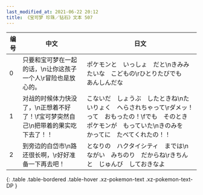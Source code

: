 ```yaml
---
last_modified_at: 2021-06-22 20:12
title: 《宝可梦 珍珠／钻石》文本 507
---
```

| 编号 | 中文 | 日文 |
| ---- | ---- | ---- |
| 0 | 只要和宝可梦在一起的话，\n让你这孩子一个人\r冒险也是放心的。 | ポケモンと　いっしょ　だと\nきみみたいな　こどもの\rひとりたびでも　あんしんだな |
| 1 | 对战的时候体力快没了，\n正想着不好了！\f宝可梦突然自己\n把带着的果实吃下去了！！ | こないだ　しょうぶ　したときね\nたいりょく　へらされちゃって\rダメッ！　って　おもったの！\fでも　そのとき　ポケモンが　もっていた\nきのみを　かってに　たべてくれたの！！ |
| 2 | 到旁边的白岱市\n路还很长啊，\r好好准备一下再去吧！ | となりの　ハクタイシティ　までは\nながい　みちのり　だからね\rきちんと　じゅんび　しておきなよ |
{: .table .table-bordered .table-hover .xz-pokemon-text .xz-pokemon-text-DP }